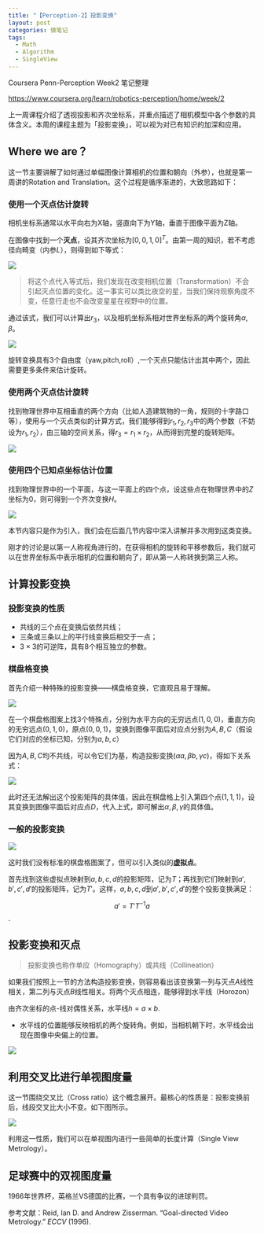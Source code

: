 ```yaml
---
title: "【Perception-2】投影变换"
layout: post
categories: 做笔记
tags:
  - Math
  - Algorithm
  - SingleView
---
```


Coursera Penn-Perception Week2 笔记整理

https://www.coursera.org/learn/robotics-perception/home/week/2

<!-- more -->

上一周课程介绍了透视投影和齐次坐标系，并重点描述了相机模型中各个参数的具体含义。本周的课程主题为「投影变换」，可以视为对已有知识的加深和应用。

## Where we are？

这一节主要讲解了如何通过单幅图像计算相机的位置和朝向（外参），也就是第一周讲的Rotation and Translation。这个过程是循序渐进的，大致思路如下：

### 使用一个灭点估计旋转

相机坐标系通常以水平向右为X轴，竖直向下为Y轴，垂直于图像平面为Z轴。

在图像中找到一个**灭点**，设其齐次坐标为$[0,0,1,0]^T$。由第一周的知识，若不考虑径向畸变（内参$L$），则得到如下等式：

![](https://github.com/HusterHope/blogimage/raw/master/PennP2-1.jpg)

> 将这个点代入等式后，我们发现在改变相机位置（Transformation）不会引起灭点位置的变化。这一事实可以类比夜空的星，当我们保持观察角度不变，任意行走也不会改变星星在视野中的位置。

通过该式，我们可以计算出$r_3$，以及相机坐标系相对世界坐标系的两个旋转角$\alpha,\beta$。

![](https://github.com/HusterHope/blogimage/raw/master/PennP2-2.jpg)

旋转变换具有3个自由度（yaw,pitch,roll）,一个灭点只能估计出其中两个，因此需要更多条件来估计旋转。

### 使用两个灭点估计旋转

找到物理世界中互相垂直的两个方向（比如人造建筑物的一角，规则的十字路口等），使用与一个灭点类似的计算方式，我们能够得到$r_1,r_2,r_3$中的两个参数（不妨设为$r_1,r_2$），由三轴的空间关系，得$r_3=r_1\times r_2$，从而得到完整的旋转矩阵。

![](https://github.com/HusterHope/blogimage/raw/master/PennP2-3.jpg)

### 使用四个已知点坐标估计位置

找到物理世界中的一个平面，与这一平面上的四个点，设这些点在物理世界中的$Z$坐标为0，则可得到一个齐次变换$H$。

![](https://github.com/HusterHope/blogimage/raw/master/PennP2-4.jpg)

本节内容只是作为引入，我们会在后面几节内容中深入讲解并多次用到这类变换。

刚才的讨论是以第一人称视角进行的，在获得相机的旋转和平移参数后，我们就可以在世界坐标系中表示相机的位置和朝向了，即从第一人称转换到第三人称。

## 计算投影变换

### 投影变换的性质

* 共线的三个点在变换后依然共线；
* 三条或三条以上的平行线变换后相交于一点；
* $3\times3$的可逆阵，具有8个相互独立的参数。

### 棋盘格变换

首先介绍一种特殊的投影变换——棋盘格变换，它直观且易于理解。

![](https://github.com/HusterHope/blogimage/raw/master/PennP2-5.jpg)

在一个棋盘格图案上找3个特殊点，分别为水平方向的无穷远点$(1,0,0)$，垂直方向的无穷远点$(0,1,0)$，原点$(0,0,1)$，变换到图像平面后对应点分别为$A,B,C$（假设它们对应的坐标已知，分别为$a,b,c$）

因为$A,B,C$均不共线，可以令它们为基，构造投影变换$(\alpha a,\beta b,\gamma c)$，得如下关系式：

![](https://github.com/HusterHope/blogimage/raw/master/PennP2-6.jpg)

此时还无法解出这个投影矩阵的具体值，因此在棋盘格上引入第四个点$(1,1,1)$，设其变换到图像平面后对应点$D$，代入上式，即可解出$\alpha,\beta,\gamma$的具体值。

### 一般的投影变换

![](https://github.com/HusterHope/blogimage/raw/master/PennP2-7.jpg)

这时我们没有标准的棋盘格图案了，但可以引入类似的**虚拟点**。

首先找到这些虚拟点映射到$a,b,c,d$的投影矩阵，记为$T$；再找到它们映射到$a',b',c',d'$的投影矩阵，记为$T'$。这样，$a,b,c,d$到$a',b',c',d'$的整个投影变换满足：

$$a'=T'T^{-1}a$$.

## 投影变换和灭点

> 投影变换也称作单应（Homography）或共线（Collineation）

如果我们按照上一节的方法构造投影变换，则容易看出该变换第一列与灭点$A$线性相关，第二列与灭点$B$线性相关。将两个灭点相连，能够得到水平线（Horozon）

由齐次坐标的点-线对偶性关系，水平线$h=a\times b$.

* 水平线的位置能够反映相机的两个旋转角。例如，当相机朝下时，水平线会出现在图像中央偏上的位置。

![](https://github.com/HusterHope/blogimage/raw/master/PennP2-8.jpg)

## 利用交叉比进行单视图度量

这一节围绕交叉比（Cross ratio）这个概念展开。最核心的性质是：投影变换前后，线段交叉比大小不变。如下图所示。

![](https://github.com/HusterHope/blogimage/raw/master/PennP2-9.jpg)

利用这一性质，我们可以在单视图内进行一些简单的长度计算（Single View Metrology）。

## 足球赛中的双视图度量

1966年世界杯，英格兰VS德国的比赛，一个具有争议的进球判罚。

参考文献：Reid, Ian D. and Andrew Zisserman. “Goal-directed Video Metrology.” *ECCV* (1996).